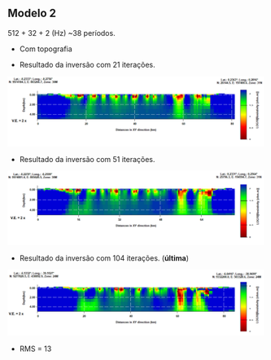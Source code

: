 ## Modelo 2
512 + 32 + 2 (Hz)
~38 períodos.
* Com topografia

* Resultado da inversão com 21 iterações. 

<img src='https://github.com/arturbenevides/MSc_Geophysics/blob/master/ModEM/m2_21it.png' width=900>

* Resultado da inversão com  51 iterações.

<img src='https://github.com/arturbenevides/MSc_Geophysics/blob/master/ModEM/m2_51it.png' width=900>

* Resultado da inversão com  104 iterações. (**última**)
<img src='https://github.com/arturbenevides/MSc_Geophysics/blob/master/ModEM/mod2_104it.bmp' width=900>

* RMS = 13
